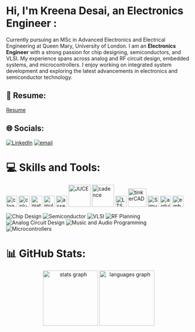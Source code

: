 # Hi, I'm Kreena Desai, an Electronics Engineer :
Currently pursuing an MSc in Advanced Electronics and Electrical Engineering at Queen Mary, University of London. I am an **Electronics Engineer** with a strong passion for chip designing, semiconductors, and VLSI. My experience spans across analog and RF circuit design, embedded systems, and microcontrollers. I enjoy working on integrated system development and exploring the latest advancements in electronics and semiconductor technology. 

## 📄 Resume:
[Resume](KreenaDesai_Resume.pdf)

## 🌐 Socials:
[![LinkedIn](https://img.shields.io/badge/LinkedIn-%230077B5.svg?logo=linkedin&logoColor=white)](https://www.linkedin.com/in/kreena-desai/)
[![email](https://img.shields.io/badge/Email-D14836?logo=gmail&logoColor=white)](mailto:kreena.desai30@gmail.com) 

# 💻 Skills and Tools:  
<div align="left">
  <img src="https://cdn.jsdelivr.net/gh/devicons/devicon/icons/c/c-original.svg" height="30" width="30" alt="c logo" />
  <img src="https://cdn.jsdelivr.net/gh/devicons/devicon/icons/cplusplus/cplusplus-original.svg" height="30" width="30" alt="cplusplus logo" />
  <img src="https://cdn.jsdelivr.net/gh/devicons/devicon/icons/matlab/matlab-original.svg" height="30" width="30" alt="matlab logo" />
  <img src="https://cdn-1.webcatalog.io/catalog/multisim-live/multisim-live-icon-filled-256.png?v=1714775192633" height="30" width="30" alt="multisim logo" />
  <img src="https://media.licdn.com/dms/image/v2/D4D12AQEM9F_-u1OT5Q/article-cover_image-shrink_600_2000/article-cover_image-shrink_600_2000/0/1658763190886?e=2147483647&v=beta&t=aEp72fzTRZC_0EilFbT0wVV2jw6O-Bqt759qLG4pLrw" height="30" width="30" alt="assembly language" />
  <img src="https://juce.com/wp-content/uploads/2022/07/JUCE-logo-horiz.svg" height="60" width="60" alt="JUCE" />
  <img src="https://bracknellbid.co.uk/wp-content/uploads/2021/01/cadence-design-systems-logo-1024x323.jpg" height="60" width="60" alt="cadence" />
  <img src="https://www.it.unlv.edu/sites/default/files/styles/250_width/public/sites/default/files/assets/software/logos/ltspice.png?itok=MVgB4Gip" height="30" width="30" alt="LTSpice" />
  <img src="https://tinderboxcollective.org/wp-content/uploads/2023/08/tinkercad-logo.png" height="50" width="50" alt="tinkerCAD" />
  <img src="https://upload.wikimedia.org/wikipedia/commons/3/36/Simulink_Logo_%28non-wordmark%29.png" height="30" width="30" alt="Simulink" />
  <img src="https://cdn.jsdelivr.net/gh/devicons/devicon/icons/arduino/arduino-original.svg" height="30" width="30" alt="arduino logo" />
  <img src="https://cdn.jsdelivr.net/gh/devicons/devicon/icons/embeddedc/embeddedc-original.svg" height="30" width="30" alt="embeddedc logo" />
</div>




![Chip Design](https://img.shields.io/badge/Chip%20Design-FF8C00?style=flat-square&logoColor=white) ![Semiconductor](https://img.shields.io/badge/Semiconductor-4169E1?style=flat-square&logoColor=white) ![VLSI](https://img.shields.io/badge/VLSI-9932CC?style=flat-square&logoColor=white) ![RF Planning](https://img.shields.io/badge/RF%20Planning-8A2BE2?style=flat-square&logoColor=white) ![Analog Circuit Design](https://img.shields.io/badge/Analog%20Circuit%20Design-FF7F50?style=flat-square&logoColor=white) ![Music and Audio Programming](https://img.shields.io/badge/Music%20and%20Audio%20Programming-FF69B4?style=flat-square&logo=music&logoColor=white) ![Microcontrollers](https://img.shields.io/badge/Microcontrollers-32CD32?style=flat-square&logoColor=white) 

# 📊 GitHub Stats:
<div align="center">
  <img src="https://github-readme-stats.vercel.app/api?username=Kreena30&hide_title=false&hide_rank=false&show_icons=true&include_all_commits=true&count_private=true&disable_animations=false&theme=dracula&locale=en&hide_border=false" height="150" alt="stats graph"  />
  <img src="https://github-readme-stats.vercel.app/api/top-langs?username=Kreena30&locale=en&hide_title=false&layout=compact&card_width=320&langs_count=5&theme=dracula&hide_border=false" height="150" alt="languages graph"  />
</div>



